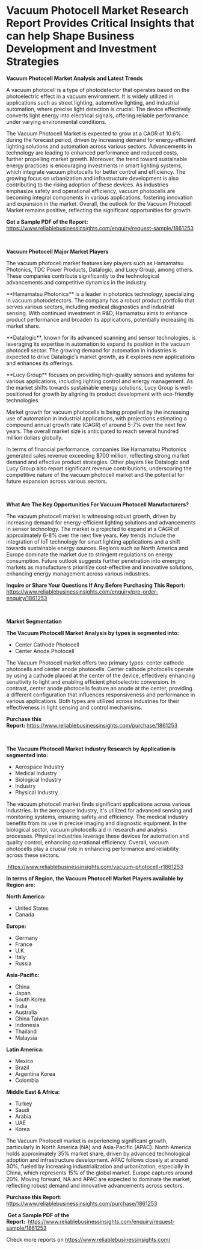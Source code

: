 <p><h1>Vacuum Photocell Market Research Report Provides Critical Insights that can help Shape Business Development and Investment Strategies</h1></p><p><strong>Vacuum Photocell Market Analysis and Latest Trends</strong></p>
<p><p>A vacuum photocell is a type of photodetector that operates based on the photoelectric effect in a vacuum environment. It is widely utilized in applications such as street lighting, automotive lighting, and industrial automation, where precise light detection is crucial. The device effectively converts light energy into electrical signals, offering reliable performance under varying environmental conditions.</p><p>The Vacuum Photocell Market is expected to grow at a CAGR of 10.6% during the forecast period, driven by increasing demand for energy-efficient lighting solutions and automation across various sectors. Advancements in technology are leading to enhanced performance and reduced costs, further propelling market growth. Moreover, the trend toward sustainable energy practices is encouraging investments in smart lighting systems, which integrate vacuum photocells for better control and efficiency. The growing focus on urbanization and infrastructure development is also contributing to the rising adoption of these devices. As industries emphasize safety and operational efficiency, vacuum photocells are becoming integral components in various applications, fostering innovation and expansion in the market. Overall, the outlook for the Vacuum Photocell Market remains positive, reflecting the significant opportunities for growth.</p></p>
<p><strong>Get a Sample PDF of the Report:&nbsp;</strong> <a href="https://www.reliablebusinessinsights.com/enquiry/request-sample/1861253?utm_campaign=2983&utm_medium=2&utm_source=Github&utm_content=ia&utm_term=06042025&utm_id=vacuum-photocell">https://www.reliablebusinessinsights.com/enquiry/request-sample/1861253</a></p>
<p>&nbsp;</p>
<p><strong>Vacuum Photocell Major Market Players</strong></p>
<p><p>The vacuum photocell market features key players such as Hamamatsu Photonics, TDC Power Products, Datalogic, and Lucy Group, among others. These companies contribute significantly to the technological advancements and competitive dynamics in the industry.</p><p>**Hamamatsu Photonics** is a leader in photonics technology, specializing in vacuum photodetectors. The company has a robust product portfolio that serves various sectors, including medical diagnostics and industrial sensing. With continued investment in R&D, Hamamatsu aims to enhance product performance and broaden its applications, potentially increasing its market share.</p><p>**Datalogic**, known for its advanced scanning and sensor technologies, is leveraging its expertise in automation to expand its position in the vacuum photocell sector. The growing demand for automation in industries is expected to drive Datalogic’s market growth, as it explores new applications and enhances its offerings.</p><p>**Lucy Group** focuses on providing high-quality sensors and systems for various applications, including lighting control and energy management. As the market shifts towards sustainable energy solutions, Lucy Group is well-positioned for growth by aligning its product development with eco-friendly technologies.</p><p>Market growth for vacuum photocells is being propelled by the increasing use of automation in industrial applications, with projections estimating a compound annual growth rate (CAGR) of around 5-7% over the next few years. The overall market size is anticipated to reach several hundred million dollars globally.</p><p>In terms of financial performance, companies like Hamamatsu Photonics generated sales revenue exceeding $700 million, reflecting strong market demand and effective product strategies. Other players like Datalogic and Lucy Group also report significant revenue contributions, underscoring the competitive nature of the vacuum photocell market and the potential for future expansion across various sectors.</p></p>
<p>&nbsp;</p>
<p><strong>What Are The Key Opportunities For Vacuum Photocell Manufacturers?</strong></p>
<p><p>The vacuum photocell market is witnessing robust growth, driven by increasing demand for energy-efficient lighting solutions and advancements in sensor technology. The market is projected to expand at a CAGR of approximately 6-8% over the next five years. Key trends include the integration of IoT technology for smart lighting applications and a shift towards sustainable energy sources. Regions such as North America and Europe dominate the market due to stringent regulations on energy consumption. Future outlook suggests further penetration into emerging markets as manufacturers prioritize cost-effective and innovative solutions, enhancing energy management across various industries.</p></p>
<p><strong>Inquire or Share Your Questions If Any Before Purchasing This Report:</strong> <a href="https://www.reliablebusinessinsights.com/enquiry/pre-order-enquiry/1861253?utm_campaign=2983&utm_medium=2&utm_source=Github&utm_content=ia&utm_term=06042025&utm_id=vacuum-photocell">https://www.reliablebusinessinsights.com/enquiry/pre-order-enquiry/1861253</a></p>
<p>&nbsp;</p>
<p><strong>Market Segmentation</strong></p>
<p><strong>The Vacuum Photocell Market Analysis by types is segmented into:</strong></p>
<p><ul><li>Center Cathode Photocell</li><li>Center Anode Photocell</li></ul></p>
<p><p>The Vacuum Photocell market offers two primary types: center cathode photocells and center anode photocells. Center cathode photocells operate by using a cathode placed at the center of the device, effectively enhancing sensitivity to light and enabling efficient photoelectric conversion. In contrast, center anode photocells feature an anode at the center, providing a different configuration that influences responsiveness and performance in various applications. Both types are utilized across industries for their effectiveness in light sensing and control mechanisms.</p></p>
<p><strong>Purchase this Report:&nbsp;</strong><a href="https://www.reliablebusinessinsights.com/purchase/1861253?utm_campaign=2983&utm_medium=2&utm_source=Github&utm_content=ia&utm_term=06042025&utm_id=vacuum-photocell">https://www.reliablebusinessinsights.com/purchase/1861253</a></p>
<p>&nbsp;</p>
<p><strong>The Vacuum Photocell Market Industry Research by Application is segmented into:</strong></p>
<p><ul><li>Aerospace Industry</li><li>Medical Industry</li><li>Biological Industry</li><li>Industry</li><li>Physical Industry</li></ul></p>
<p><p>The vacuum photocell market finds significant applications across various industries. In the aerospace industry, it's utilized for advanced sensing and monitoring systems, ensuring safety and efficiency. The medical industry benefits from its use in precise imaging and diagnostic equipment. In the biological sector, vacuum photocells aid in research and analysis processes. Physical industries leverage these devices for automation and quality control, enhancing operational efficiency. Overall, vacuum photocells play a crucial role in enhancing performance and reliability across these sectors.</p></p>
<p><a href="https://www.reliablebusinessinsights.com/vacuum-photocell-r1861253?utm_campaign=2983&utm_medium=2&utm_source=Github&utm_content=ia&utm_term=06042025&utm_id=vacuum-photocell">&nbsp;https://www.reliablebusinessinsights.com/vacuum-photocell-r1861253</a></p>
<p><strong>In terms of Region, the Vacuum Photocell Market Players available by Region are:</strong></p>
<p>
    <p> <strong> North America: </strong>
        <ul>
            <li>United States</li>
            <li>Canada</li>
        </ul>
        </p> 
    <p> <strong> Europe: </strong>
        <ul>
            <li>Germany</li>
            <li>France</li>
            <li>U.K.</li>
            <li>Italy</li>
            <li>Russia</li>
        </ul>
        </p> 
    <p> <strong> Asia-Pacific: </strong>
        <ul>
            <li>China</li>
            <li>Japan</li>
            <li>South Korea</li>
            <li>India</li>
            <li>Australia</li>
            <li>China Taiwan</li>
            <li>Indonesia</li>
            <li>Thailand</li>
            <li>Malaysia</li>
        </ul>
        </p> 
    <p> <strong> Latin America: </strong>
        <ul>
            <li>Mexico</li>
            <li>Brazil</li>
            <li>Argentina Korea</li>
            <li>Colombia</li>
        </ul>
        </p> 
    <p> <strong> Middle East & Africa: </strong>
        <ul>
            <li>Turkey</li>
            <li>Saudi</li>
            <li>Arabia</li>
            <li>UAE</li>
            <li>Korea</li>
        </ul>
    </p>
    </p>
<p><p>The Vacuum Photocell market is experiencing significant growth, particularly in North America (NA) and Asia-Pacific (APAC). North America holds approximately 35% market share, driven by advanced technological adoption and infrastructure development. APAC follows closely at around 30%, fueled by increasing industrialization and urbanization, especially in China, which represents 15% of the global market. Europe captures around 20%. Moving forward, NA and APAC are expected to dominate the market, reflecting robust demand and innovative advancements across sectors.</p></p>
<p><strong>Purchase this Report: </strong><a href="https://www.reliablebusinessinsights.com/purchase/1861253?utm_campaign=2983&utm_medium=2&utm_source=Github&utm_content=ia&utm_term=06042025&utm_id=vacuum-photocell">https://www.reliablebusinessinsights.com/purchase/1861253</a></p>
<p>&nbsp;<strong>Get a Sample PDF of the Report:&nbsp;&nbsp;</strong><a href="https://www.reliablebusinessinsights.com/enquiry/request-sample/1861253?utm_campaign=2983&utm_medium=2&utm_source=Github&utm_content=ia&utm_term=06042025&utm_id=vacuum-photocell">https://www.reliablebusinessinsights.com/enquiry/request-sample/1861253</a></p>
<p><strong></strong></p>
<p>Check more reports on <a href="https://www.reliablebusinessinsights.com/?utm_campaign=2983&utm_medium=2&utm_source=Github&utm_content=ia&utm_term=06042025&utm_id=vacuum-photocell">https://www.reliablebusinessinsights.com/</a></p>